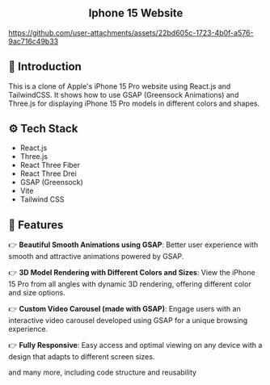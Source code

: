  <h2 align="center">Iphone 15 Website</h2>


https://github.com/user-attachments/assets/22bd605c-1723-4b0f-a576-9ac716c49b33


 ## <a name="introduction">🤖 Introduction</a>

This is a clone of Apple's iPhone 15 Pro website using React.js and TailwindCSS. It shows how to use GSAP (Greensock Animations) and Three.js for displaying iPhone 15 Pro models in different colors and shapes.

## <a name="tech-stack">⚙️ Tech Stack</a>

- React.js
- Three.js
- React Three Fiber
- React Three Drei
- GSAP (Greensock)
- Vite
- Tailwind CSS

## <a name="features">🔋 Features</a>

👉 **Beautiful Smooth Animations using GSAP**: Better user experience with smooth and attractive animations powered by GSAP.

👉 **3D Model Rendering with Different Colors and Sizes**: View the iPhone 15 Pro from all angles with dynamic 3D rendering, offering different color and size options.

👉 **Custom Video Carousel (made with GSAP)**: Engage users with an interactive video carousel developed using GSAP for a unique browsing experience.

👉 **Fully Responsive**: Easy access and optimal viewing on any device with a design that adapts to different screen sizes.

and many more, including code structure and reusability

